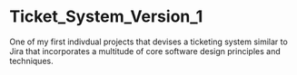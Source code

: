 # Ticket_System_Version_1
One of my first indivdual projects that devises a ticketing system similar to Jira that incorporates a multitude of core software design principles and techniques.
